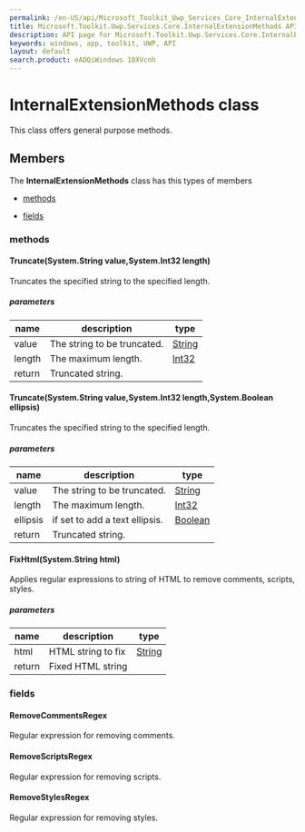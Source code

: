 ```yaml
---
permalink: /en-US/api/Microsoft_Toolkit_Uwp_Services_Core_InternalExtensionMethods.htm
title: Microsoft.Toolkit.Uwp.Services.Core.InternalExtensionMethods API 
description: API page for Microsoft.Toolkit.Uwp.Services.Core.InternalExtensionMethods
keywords: windows, app, toolkit, UWP, API
layout: default
search.product: eADQiWindows 10XVcnh
---
```



# InternalExtensionMethods class

This class offers general purpose methods.

## Members

The **InternalExtensionMethods** class has this types of members

* [methods](#methods)

* [fields](#fields)

### methods

#### Truncate(System.String value,System.Int32 length)

Truncates the specified string to the specified length.

##### parameters



| name | description | type || --- | --- | --- || value | The string to be truncated. | [String](https://msdn.microsoft.com/library/windows/apps/System.String) || length | The maximum length. | [Int32](https://msdn.microsoft.com/library/windows/apps/System.Int32) || return |Truncated string. |


#### Truncate(System.String value,System.Int32 length,System.Boolean ellipsis)

Truncates the specified string to the specified length.

##### parameters



| name | description | type || --- | --- | --- || value | The string to be truncated. | [String](https://msdn.microsoft.com/library/windows/apps/System.String) || length | The maximum length. | [Int32](https://msdn.microsoft.com/library/windows/apps/System.Int32) || ellipsis | if set to  add a text ellipsis. | [Boolean](https://msdn.microsoft.com/library/windows/apps/System.Boolean) || return |Truncated string. |


#### FixHtml(System.String html)

Applies regular expressions to string of HTML to remove comments, scripts, styles.

##### parameters



| name | description | type || --- | --- | --- || html | HTML string to fix | [String](https://msdn.microsoft.com/library/windows/apps/System.String) || return |Fixed HTML string |


### fields

#### RemoveCommentsRegex

Regular expression for removing comments.



#### RemoveScriptsRegex

Regular expression for removing scripts.



#### RemoveStylesRegex

Regular expression for removing styles.


